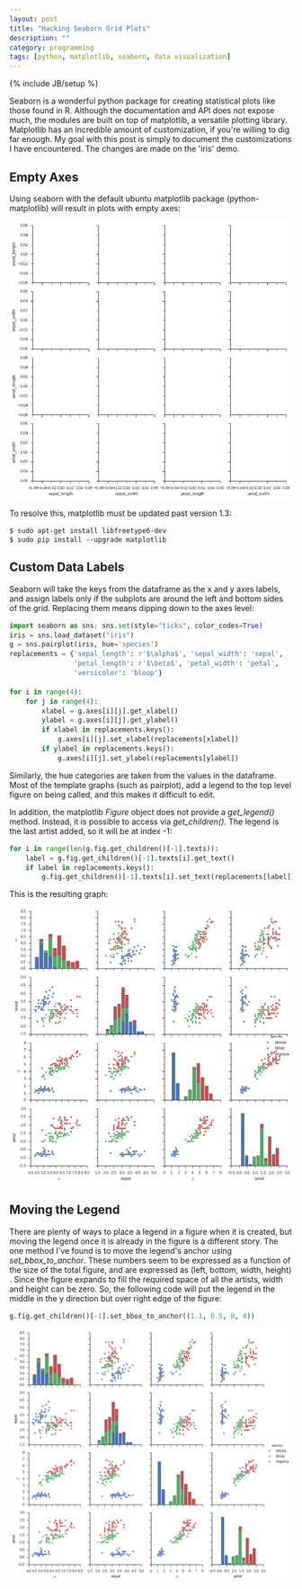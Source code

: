 ```yaml
---
layout: post
title: "Hacking Seaborn Grid Plots"
description: ""
category: programming
tags: [python, matplotlib, seaborn, data visualization]
---
```

{% include JB/setup %}

Seaborn is a wonderful python package for creating statistical plots like 
those found in R. Although the documentation and API does not expose much, 
the modules are built on top of matplotlib, a versatile plotting library. 
Matplotlib has an incredible amount of customization, if you're willing to 
dig far enough. My goal with this post is simply to document the 
customizations I have encountered. The changes are made on the 'iris' demo.

Empty Axes
----------

Using seaborn with the default ubuntu matplotlib package (python-matplotlib) 
will result in plots with empty axes:

![empty axes example](https://raw.githubusercontent.com/CatherineH/CatherineH.github.io/master/_posts/images/seaborn_plots/empty_axes.png)

To resolve this, matplotlib must be updated past version 1.3:

```
$ sudo apt-get install libfreetype6-dev
$ sudo pip install --upgrade matplotlib

```

Custom Data Labels
------------------

Seaborn will take the keys from the dataframe as the x and y axes labels, and
 assign labels only if the subplots are around the left and bottom sides of 
 the grid. Replacing them means dipping down to the axes level:

 
``` python
import seaborn as sns; sns.set(style="ticks", color_codes=True)
iris = sns.load_dataset("iris")
g = sns.pairplot(iris, hue='species')
replacements = {'sepal_length': r'$\alpha$', 'sepal_width': 'sepal',
                'petal_length': r'$\beta$', 'petal_width': 'petal',
                'versicolor': 'bloop'}

for i in range(4):
    for j in range(4):
        xlabel = g.axes[i][j].get_xlabel()
        ylabel = g.axes[i][j].get_ylabel()
        if xlabel in replacements.keys():
            g.axes[i][j].set_xlabel(replacements[xlabel])
        if ylabel in replacements.keys():
            g.axes[i][j].set_ylabel(replacements[ylabel])
```

Similarly, the hue categories are taken from the values in the dataframe. 
Most of the template graphs (such as pairplot), add a legend to the top level
 figure on being called, and this makes it difficult to edit.
 
In addition, the matplotlib *Figure* object does not provide a *get_legend()*
 method. Instead, it is possible to access via *get_children()*. The legend 
 is the last artist added, so it will be at index -1:

``` python
for i in range(len(g.fig.get_children()[-1].texts)):
    label = g.fig.get_children()[-1].texts[i].get_text()
    if label in replacements.keys():
        g.fig.get_children()[-1].texts[i].set_text(replacements[label])
```

This is the resulting graph: 

![renaming labels example](https://raw.githubusercontent.com/CatherineH/CatherineH.github.io/master/_posts/images/seaborn_plots/labels_output.png)

Moving the Legend
-----------------

There are plenty of ways to place a legend in a figure when it is created, 
but moving the legend once it is already in the figure is a different story. 
The one method I've found is to move the legend's anchor using 
*set_bbox_to_anchor*. These numbers seem to be expressed as a function of the
 size of the total figure, and are expressed as (left, bottom, width, height)
 . Since the figure expands to fill the required space of all the artists, 
 width and height can be zero. So, the following code will put the legend in 
 the middle in the y direction but over right edge of the figure:
   
``` python
g.fig.get_children()[-1].set_bbox_to_anchor((1.1, 0.5, 0, 0))
```


![moved legend example](https://raw.githubusercontent.com/CatherineH/CatherineH.github.io/master/_posts/images/seaborn_plots/legend_moved_output.png)



